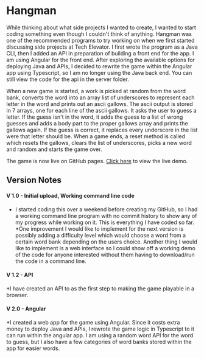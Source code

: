 # Hangman
While thinking about what side projects I wanted to create, I wanted to start coding something even though I couldn't think of anything. Hangman was one of the recommended programs to try working on when we first started discussing side projects at Tech Elevator. I first wrote the program as a Java CLI, then I added an API in preparation of building a front end for the app. I am using Angular for the front end. After exploring the available options for deploying Java and APIs, I decided to rewrite the game within the Angular app using Typescript, so I am no longer using the Java back end. You can still view the code for the api in the server folder.

When a new game is started, a work is picked at random from the word bank, converts the word into an array list of underscores to represent each letter in the word and prints out an ascii gallows. The ascii output is stored in 7 arrays, one for each line of the ascii gallows. It asks the user to guess a letter. If the guess isn't in the word, it adds the guess to a list of wrong guesses and adds a body part to the proper gallows array and prints the gallows again. If the guess is correct, it replaces every underscore in the list were that letter should be. When a game ends, a reset method is called which resets the gallows, clears the list of underscores, picks a new word and random and starts the game over. 

The game is now live on GitHub pages. [Click here](https://ryanmontville.github.io/Hangman/) to view the live demo.

## Version Notes
#### V 1.0 - Initial upload, Working command line code
* I started coding this over a weekend before creating my GitHub, so I had a working command line program with no commit history to show any of my progress while working on it. This is everything I have coded so far. 
*One improvement I would like to implement for the next version is possibly adding a difficulty level which would choose a word from a certain word bank depending on the users choice. Another thing I would like to implement is a web interface so I could show off a working demo of the code for anyone interested without them having to download/run the code in a command line. 

#### V 1.2 - API
*I have created an API to as the first step to making the game playable in a browser.

#### V 2.0 - Angular
*I created a web app for the game using Angular. Since it costs extra money to deploy Java and APIs, I rewrote the game logic in Typescript to it can run within the angular app. I am using a random word API for the word to guess, but I also have a few categories of word banks stored within the app for easier words.
